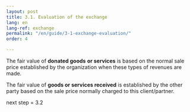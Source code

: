 ```yaml
---
layout: post
title: 3.1. Evaluation of the exchange
lang: en
lang-ref: exchange
permalink: "/en/guide/3-1-exchange-evaluation/"
order: 4

---
```

The fair value of **donated goods** **or services** is based on the normal sale price established by the organization when these types of revenues are made.

The fair value of **goods or services received** is established by the other party based on the sale price normally charged to this client/partner.

next step = 3.2
